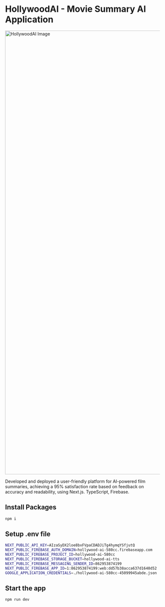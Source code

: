 # HollywoodAI - Movie Summary AI Application

<img width="1440" alt="HollywoodAI Image" src="https://i.postimg.cc/xjm11Td4/Hollywood-AI-App.png">

Developed and deployed a user-friendly platform for AI-powered film summaries, achieving a 95% satisfaction rate based on feedback on accuracy and readability, using Next.js. TypeScript, Firebase.

## Install Packages

```bash
npm i
```

## Setup .env file

```bash
NEXT_PUBLIC_API_KEY=AIzaSyDX2loe8bxFVpaCDADJiTg4hymqYSfjutQ
NEXT_PUBLIC_FIREBASE_AUTH_DOMAIN=hollywood-ai-580cc.firebaseapp.com
NEXT_PUBLIC_FIREBASE_PROJECT_ID=hollywood-ai-580cc
NEXT_PUBLIC_FIREBASE_STORAGE_BUCKET=hollywood-ai-tts
NEXT_PUBLIC_FIREBASE_MESSAGING_SENDER_ID=862953874199
NEXT_PUBLIC_FIREBASE_APP_ID=1:862953874199:web:dd57b38acca637d1640d52
GOOGLE_APPLICATION_CREDENTIALS=./hollywood-ai-580cc-45099945abde.json

```
## Start the app

```bash
npm run dev
```
